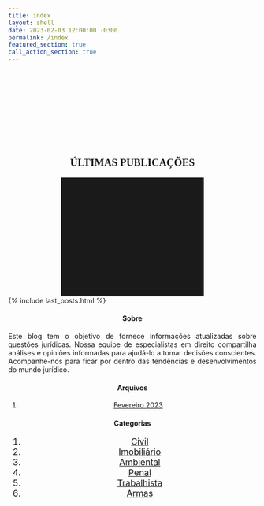 ```yaml
---
title: index
layout: shell
date: 2023-02-03 12:00:00 -0300
permalink: /index
featured_section: true
call_action_section: true
---
```


<!-- Últimas Postagens -->
<section class="reveal" style="margin: 2vh 0; padding: 2vh 0;">
    <!-- Configurando os limites da página -->
    <div class="row justify-content-center m-0 p-0">
	    <!-- Definindo um container responsivo. -->
	    <div class="col m-0 p-0 section-responsive">
	        <!-- Criando uma "linha" -->
	        <div class="row gx-4">
	            <!-- Coluna da Esquerda: Parte do Post -->
	            <div class="col-md-8">
	            	<h1 style="text-align: center; font-family:'Oswald';">ÚLTIMAS PUBLICAÇÕES</h1>
	            	<hr style="max-width: 50px;border-width: 3px;border-color: rgba(6,42,78);text-align: center;margin: auto;padding: 3vh; opacity:1">
	                <!-- Listar as publicações -->
	                <div class="row-cols-1 row-cols-sm-1 row-cols-md-1 g-3 m-0 p-0">
	                	{% include last_posts.html %}
	                </div>
	            </div>
	            <!-- Coluna da Direita: Outras informações -->
	            <div class="col-md-4">
	                <div class="position-sticky" style="top: 12vh;">
	                    <div class="p-4 mb-3 px-3 bg-light rounded">
	                      <h4 class="fst-italic" style="text-align: center;">Sobre</h4>
	                      <p class="mb-0"  style="text-align: justify;">Este blog tem o objetivo de fornece informações atualizadas sobre questões 
	                      jurídicas. Nossa equipe de especialistas em direito compartilha análises e opiniões informadas para 
	                      ajudá-lo a tomar decisões conscientes. Acompanhe-nos para ficar por dentro das tendências e desenvolvimentos 
	                      do mundo jurídico.</p>
	                    </div>
	                    <div class="p-4" style="text-align: center;">
	                      <h4 class="fst-italic">Arquivos</h4>
	                      <ol class="list-unstyled mb-0">
	                        <li><a href="#">Fevereiro 2023</a></li>
	                      </ol>
	                    </div>
	                    <div class="p-4" style="text-align: center;">
	                      <h4 class="fst-italic">Categorias</h4>
	                      <ol class="list-unstyled" style="font-size: 1.1rem;">
	                        <li><a href="{{ site.url }}/categorias/civil"><span class="badge badge-civil">Civil</span></a></li>
	                        <li><a href="{{ site.url }}/categorias/imobiliario"><span class="badge badge-imobiliario">Imobiliário</span></a></li>
	                        <li><a href="{{ site.url }}/categorias/ambiental"><span class="badge badge-ambiental">Ambiental</span></a></li>
	                        <li><a href="{{ site.url }}/categorias/penal"><span class="badge badge-penal">Penal</span></a></li>
	                        <li><a href="{{ site.url }}/categorias/trabalhista"><span class="badge badge-trabalhista">Trabalhista</span></a></li>
	                        <li><a href="{{ site.url }}/categorias/armas"><span class="badge badge-armas">Armas</span></a></li>
	                      </ol>
	                    </div>
	                  </div>
	            </div>
	        </div>
	    </div>
    </div>
</section>